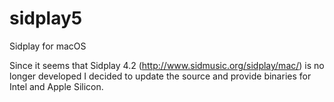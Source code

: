# sidplay5
Sidplay for macOS

Since it seems that Sidplay 4.2 (http://www.sidmusic.org/sidplay/mac/) is no longer developed I decided to update the source and provide binaries for Intel and Apple Silicon. 
